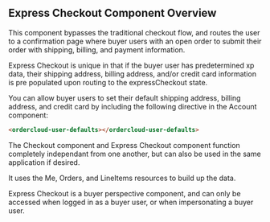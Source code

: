 ## Express Checkout Component Overview

This component bypasses the traditional checkout flow, and routes the user to a confirmation page where buyer users with an open order to submit their order with shipping, billing, and payment information.

Express Checkout is unique in that if the buyer user has predetermined xp data, their shipping address, billing address, and/or credit card information is pre populated upon routing to the expressCheckout state.

You can allow buyer users to set their default shipping address, billing address, and credit card by including the following directive in the Account component:
```html
<ordercloud-user-defaults></ordercloud-user-defaults>
```

The Checkout component and Express Checkout component function completely independant from one another, but can also be used in the same application if desired.

It uses the Me, Orders, and LineItems resources to build up the data.

Express Checkout is a buyer perspective component, and can only be accessed when logged in as a buyer user, or when impersonating a buyer user.
